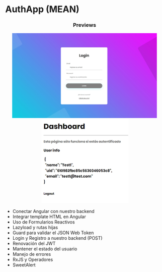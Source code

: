 # AuthApp (MEAN)

<h3 align="center">Previews</h3>
<p align="center">
  <img src="https://github.com/alesyt0h/angular-authApp-MEAN/blob/main/Preview%20-%20AuthApp.jpg?raw=true" style="width:460px" alt="JSON Dashboard"/>
  <img src="https://github.com/alesyt0h/angular-authApp-MEAN/blob/main/Dashboard%20Preview.jpg?raw=true" style="width:277px" alt="JSON Dashboard"/>
</p>

* Conectar Angular con nuestro backend
* Integrar template HTML en Angular
* Uso de Formularios Reactivos
* Lazyload y rutas hijas
* Guard para validar el JSON Web Token
* Login y Registro a nuestro backend (POST)
* Renovación del JWT
* Mantener el estado del usuario
* Manejo de errores
* RxJS y Operadores
* SweetAlert


